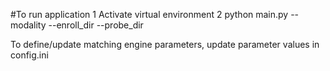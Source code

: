 #To run application
1 Activate virtual environment
2 python main.py --modality <modality> --enroll_dir <directory path to enrolled images folder> --probe_dir <directory path to probe images folder>

To define/update matching engine parameters, update parameter values in config.ini
